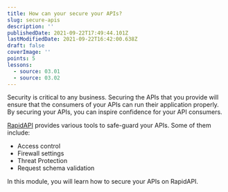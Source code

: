 ```yaml
---
title: How can your secure your APIs?
slug: secure-apis
description: ''
publishedDate: 2021-09-22T17:49:44.101Z
lastModifiedDate: 2021-09-22T16:42:00.638Z
draft: false
coverImage: ''
points: 5
lessons:
  - source: 03.01
  - source: 03.02
---
```


Security is critical to any business. Securing the APIs that you provide will ensure that the consumers of your APIs can run their application properly. By securing your APIs, you can inspire confidence for your API consumers.

[RapidAPI](https://RapidAPI.com/hub?utm_source=learn.RapidAPI.com&utm_medium=DevRel&utm_campaign=DevRel) provides various tools to safe-guard your APIs. Some of them include:
- Access control
- Firewall settings
- Threat Protection
- Request schema validation

In this module, you will learn how to secure your APIs on RapidAPI.
